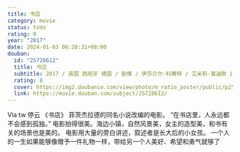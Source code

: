 ```yaml
---
title: 书店
category: movie
status: todo
rating: 0
year: "2017"
date: 2024-01-03 06:28:31+08:00
douban:
  id: "25728612"
  title: 书店
  subtitle: 2017 / 英国 西班牙 德国 / 剧情 / 伊莎贝尔·科赛特 / 艾米莉·莫迪默 比尔·奈伊
  rating: 8
  cover: https://img2.doubanio.com/view/photo/m_ratio_poster/public/p2522907851.jpg
  link: https://movie.douban.com/subject/25728612/
---
```


Via tw 停云 《书店》
菲茨杰拉德的同名小说改编的电影。
“在书店里，人永远都不会感到孤独。”
电影拍得很美。海边小镇，自然风景美，女主的造型美，和书有关的场景也是美的。
电影用大量的旁白讲述，叙述者是长大后的小女孩。
一个人的一生如果能够像赠予一件礼物一样，带给另一个人美好、希望和勇气就够了
